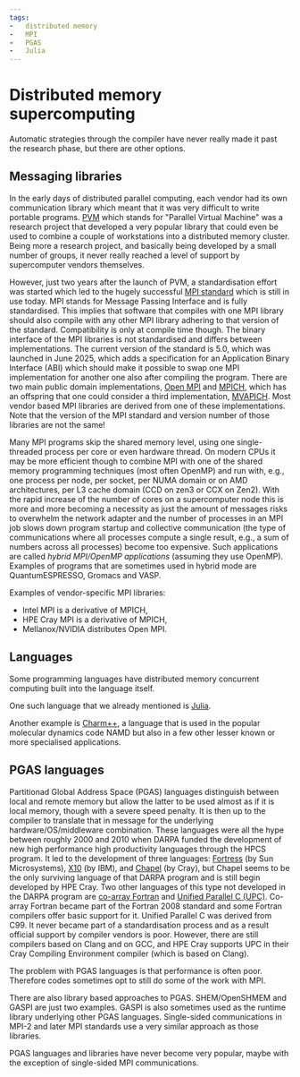 ```yaml
---
tags:
-   distributed memory
-   MPI
-   PGAS
-   Julia
---
```


# Distributed memory supercomputing

Automatic strategies through the compiler have never really made it past
the research phase, but there are other options.


## Messaging libraries

In the early days of distributed parallel computing, each vendor had its own
communication library which meant that it was very difficult to write portable
programs. 
[PVM](https://en.wikipedia.org/wiki/Parallel_Virtual_Machine) which stands for "Parallel Virtual Machine"
was a research project that developed a very popular library that could even be used to
combine a couple of workstations into a distributed memory cluster. 
Being more a research project, and basically being developed by a small number of groups,
it never really reached a level of support by supercomputer vendors themselves.

However, just two years after the launch of PVM, a standardisation effort was started
which led to the hugely successful [MPI standard](https://www.mpi-forum.org/) 
which is still in use today. 
MPI stands for Message Passing Interface
and is fully standardised. This implies that software that compiles with one MPI library
should also compile with any other MPI library adhering to that version of the standard.
Compatibility is only at compile time though. The binary interface of the MPI libraries is
not standardised and differs between implementations. 
The current version of the standard is 5.0, which was launched in June 2025, which
adds a specification for an Application Binary Interface (ABI) which should make it possible
to swap one MPI implementation for another one also after compiling the program.
There are two main public domain implementations, [Open MPI](https://www.open-mpi.org/)
and [MPICH](https://www.mpich.org), 
which has an offspring that one could consider a third implementation,
[MVAPICH](https://mvapich.cse.ohio-state.edu/).
Most vendor based MPI libraries are derived from one of these implementations.
Note that the version of the MPI standard and version number of those libraries are not the same!

Many MPI programs skip the shared memory level, using one single-threaded process per
core or even hardware thread. On modern CPUs it may be more efficient though to combine
MPI with one of the shared memory programming techniques (most often OpenMP) and run with, 
e.g., one process per node, per socket, per NUMA domain or on AMD architectures, per L3 cache 
domain (CCD on zen3 or CCX on Zen2). 
With the rapid increase of the number of cores on a supercomputer node this is more and more
becoming a necessity as just the amount of messages risks to overwhelm the network adapter
and the number of processes in an MPI job slows down program startup and collective communication
(the type of communications where all processes compute a single result, e.g., a sum of numbers
across all processes) become too expensive.
Such applications are called *hybrid MPI/OpenMP applications* (assuming they use OpenMP).
Examples of programs that are sometimes used in hybrid mode are QuantumESPRESSO, Gromacs and VASP.

Examples of vendor-specific MPI libraries:

-   Intel MPI is a derivative of MPICH,
-   HPE Cray MPI is a derivative of MPICH,
-   Mellanox/NVIDIA distributes Open MPI.


## Languages

Some programming languages have distributed memory concurrent computing built into the language
itself. 

One such language that we already mentioned is [Julia](https://julialang.org/). 

Another example is 
[Charm++](https://charmplusplus.org/), a language that is used in the popular molecular dynamics
code NAMD but also in a few other lesser known or more specialised applications. 


## PGAS languages

Partitionad Global Address Space (PGAS) languages distinguish between local and remote memory
but allow the latter to be used almost as if it is local memory, though with a severe speed penalty.
It is then up to the compiler to translate that in message for the underlying hardware/OS/middleware
combination.
These languages were all the hype between roughly 2000 and 2010 when DARPA funded the development 
of new high performance high productivity languages through the HPCS program. 
It led to the development of three languages: 
[Fortress](https://en.wikipedia.org/wiki/Fortress_(programming_language)) (by Sun Microsystems), 
[X10](https://en.wikipedia.org/wiki/X10_(programming_language)) (by IBM),
and [Chapel](https://chapel-lang.org/) (by Cray), but Chapel seems to be the only surviving
language of that DARPA program and is 
still begin developed by HPE Cray. 
Two other languages of this type not developed in the DARPA program are 
[co-array Fortran](https://en.wikipedia.org/wiki/Coarray_Fortran) and
[Unified Parallel C (UPC)](https://upc.lbl.gov/). 
Co-array Fortran became part of the Fortran 2008 standard and some Fortran
compilers offer basic support for it. Unified Parallel C was derived from C99. It never became
part of a standardisation process and as a result official support by compiler vendors is poor. 
However, there are still compilers based on Clang and on GCC, and HPE Cray supports UPC
in their Cray Compiling Environment compiler (which is based on Clang).

The problem with PGAS languages is that performance is often poor. Therefore codes sometimes
opt to still do some of the work with MPI.

There are also library based approaches to PGAS. SHEM/OpenSHMEM and GASPI are just two examples.
GASPI is also sometimes used as the runtime library underlying other PGAS languages. 
Single-sided communications in MPI-2 and later MPI standards use a very similar approach as those
libraries.

PGAS languages and libraries have never become very popular, maybe with the exception of single-sided 
MPI communications.
